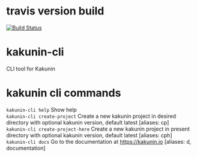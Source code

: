 # travis version build  
[![Build Status](https://travis-ci.com/joszo/kakunin-cli.svg?branch=next)](https://travis-ci.org/TheSoftwareHouse/kakunin-cli.svg?branch=master)

# kakunin-cli
CLI tool for Kakunin 

# kakunin cli commands
`kakunin-cli help` Show help  
`kakunin-cli create-project` Create a new kakunin project in desired directory with optional kakunin version, default latest [aliases: cp]  
`kakunin-cli create-project-here` Create a new kakunin project in present directory with optional kakunin version, default latest [aliases: cph]  
`kakunin-cli docs`  Go to the documentation at https://kakunin.io [aliases: d, documentation]  